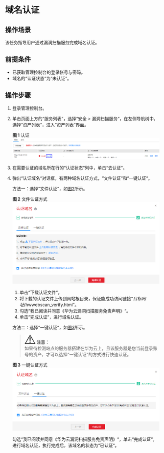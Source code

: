 # 域名认证<a name="vss_01_0054"></a>

## 操作场景<a name="section1547411531205"></a>

该任务指导用户通过漏洞扫描服务完成域名认证。

## 前提条件<a name="section362011861503"></a>

-   已获取管理控制台的登录帐号与密码。
-   域名的“认证状态“为“未认证“。

## 操作步骤<a name="section23756719165737"></a>

1.  登录管理控制台。
2.  单击页面上方的“服务列表“，选择“安全  \>  漏洞扫描服务“，在左侧导航树中，选择“资产列表“，进入“资产列表“界面。

    **图 1**  认证<a name="fig161566152811"></a>  
    ![](figures/认证.png "认证")

3.  在需要认证的域名所在行的“认证状态“列中，单击“去认证“。
4.  弹出“认证域名“对话框，有两种域名认证方式，“文件认证“和“一键认证“。

    方法一：选择“文件认证“，如[图2](#fig19237142513106)所示。

    **图 2**  文件认证方式<a name="fig19237142513106"></a>  
    ![](figures/文件认证方式-0.png "文件认证方式-0")

    1.  单击“下载认证文件“。
    2.  将下载的认证文件上传到网站根目录，保证能成功访问链接“_目标网址_/hwwebscan\_verify.html”。
    3.  勾选“我已阅读并同意《华为云漏洞扫描服务免责声明》“。
    4.  单击“完成认证“，进行域名认证。

    方法二：选择“一键认证“，如[图3](#fig1107155182818)所示。

    >![](public_sys-resources/icon-notice.gif) **注意：**   
    >如果待检测站点的服务器搭建在华为云上，且该服务器是您当前登录账号的资产，才可以选择“一键认证“的方式进行快速认证。  

    **图 3**  一键认证方式<a name="fig1107155182818"></a>  
    ![](figures/一键认证方式-1.png "一键认证方式-1")

    勾选“我已阅读并同意《华为云漏洞扫描服务免责声明》“，单击“完成认证“，进行域名认证，执行完成后，该域名的状态为“已认证“。


